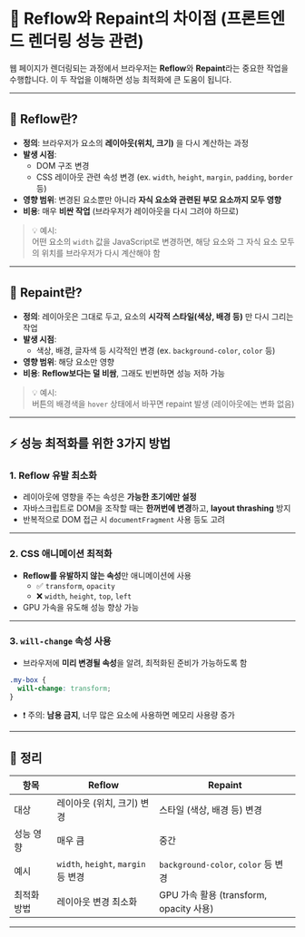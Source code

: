 # 🎨 Reflow와 Repaint의 차이점 (프론트엔드 렌더링 성능 관련)

웹 페이지가 렌더링되는 과정에서 브라우저는 **Reflow**와 **Repaint**라는 중요한 작업을 수행합니다. 이 두 작업을 이해하면 성능 최적화에 큰 도움이 됩니다.

---

## 🔁 Reflow란?

- **정의**: 브라우저가 요소의 **레이아웃(위치, 크기)** 을 다시 계산하는 과정
- **발생 시점**:
  - DOM 구조 변경
  - CSS 레이아웃 관련 속성 변경 (ex. `width`, `height`, `margin`, `padding`, `border` 등)
- **영향 범위**: 변경된 요소뿐만 아니라 **자식 요소와 관련된 부모 요소까지 모두 영향**
- **비용**: 매우 **비싼 작업** (브라우저가 레이아웃을 다시 그려야 하므로)

> 💡 예시:  
> 어떤 요소의 `width` 값을 JavaScript로 변경하면, 해당 요소와 그 자식 요소 모두의 위치를 브라우저가 다시 계산해야 함

---

## 🎨 Repaint란?

- **정의**: 레이아웃은 그대로 두고, 요소의 **시각적 스타일(색상, 배경 등)** 만 다시 그리는 작업
- **발생 시점**:
  - 색상, 배경, 글자색 등 시각적인 변경 (ex. `background-color`, `color` 등)
- **영향 범위**: 해당 요소만 영향
- **비용**: **Reflow보다는 덜 비쌈**, 그래도 빈번하면 성능 저하 가능

> 💡 예시:  
> 버튼의 배경색을 `hover` 상태에서 바꾸면 repaint 발생 (레이아웃에는 변화 없음)

---

## ⚡ 성능 최적화를 위한 3가지 방법

### 1. Reflow 유발 최소화

- 레이아웃에 영향을 주는 속성은 **가능한 초기에만 설정**
- 자바스크립트로 DOM을 조작할 때는 **한꺼번에 변경**하고, **layout thrashing** 방지
- 반복적으로 DOM 접근 시 `documentFragment` 사용 등도 고려

---

### 2. CSS 애니메이션 최적화

- **Reflow를 유발하지 않는 속성**만 애니메이션에 사용
  - ✅ `transform`, `opacity`
  - ❌ `width`, `height`, `top`, `left`
- GPU 가속을 유도해 성능 향상 가능

---

### 3. `will-change` 속성 사용

- 브라우저에 **미리 변경될 속성**을 알려, 최적화된 준비가 가능하도록 함

```css
.my-box {
  will-change: transform;
}
```

- ❗ 주의: **남용 금지**, 너무 많은 요소에 사용하면 메모리 사용량 증가

---

## 📝 정리

| 항목        | Reflow                           | Repaint                          |
|-------------|----------------------------------|----------------------------------|
| 대상        | 레이아웃 (위치, 크기) 변경       | 스타일 (색상, 배경 등) 변경      |
| 성능 영향   | 매우 큼                          | 중간                              |
| 예시        | `width`, `height`, `margin` 등 변경 | `background-color`, `color` 등 변경 |
| 최적화 방법 | 레이아웃 변경 최소화             | GPU 가속 활용 (transform, opacity 사용) |

---

